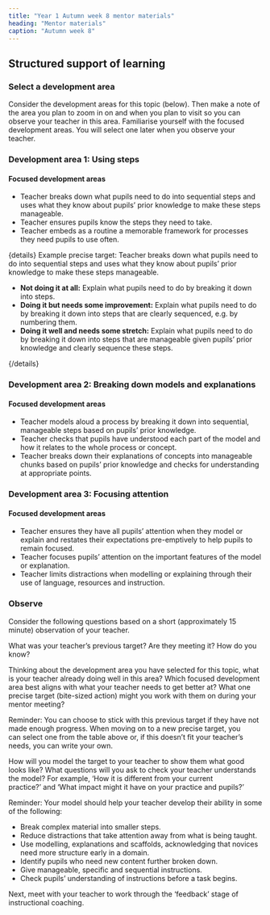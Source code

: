 ```yaml
---
title: "Year 1 Autumn week 8 mentor materials"
heading: "Mentor materials"
caption: "Autumn week 8"
---
```


## Structured support of learning

### Select a development area

Consider the development areas for this topic (below). Then make a note of the area you plan to zoom in on and when you plan to visit so you can observe your teacher in this area. Familiarise yourself with the focused development areas. You will select one later when you observe your teacher.

### Development area 1: Using steps

#### Focused development areas

- Teacher breaks down what pupils need to do into sequential steps and uses what they know about pupils’ prior knowledge to make these steps manageable.
- Teacher ensures pupils know the steps they need to take.
- Teacher embeds as a routine a memorable framework for processes they need pupils to use often.

{details}
Example precise target: Teacher breaks down what pupils need to do into sequential steps and uses what they know about pupils’ prior knowledge to make these steps manageable.

- **Not doing it at all:** Explain what pupils need to do by breaking it down into steps.
- **Doing it but needs some improvement:** Explain what pupils need to do by breaking it down into steps that are clearly sequenced, e.g. by numbering them.
- **Doing it well and needs some stretch:** Explain what pupils need to do by breaking it down into steps that are manageable given pupils’ prior knowledge and clearly sequence these steps.

{/details}

### Development area 2: Breaking down models and explanations

#### Focused development areas

- Teacher models aloud a process by breaking it down into sequential, manageable steps based on pupils’ prior knowledge.
- Teacher checks that pupils have understood each part of the model and how it relates to the whole process or concept.
- Teacher breaks down their explanations of concepts into manageable chunks based on pupils’ prior knowledge and checks for understanding at appropriate points.

### Development area 3: Focusing attention

#### Focused development areas

- Teacher ensures they have all pupils’ attention when they model or explain and restates their expectations pre-emptively to help pupils to remain focused.
- Teacher focuses pupils’ attention on the important features of the model or explanation.
- Teacher limits distractions when modelling or explaining through their use of language, resources and instruction.

### Observe

Consider the following questions based on a short (approximately 15 minute) observation of your teacher.

What was your teacher’s previous target? Are they meeting it? How do you know?

Thinking about the development area you have selected for this topic, what is your teacher already doing well in this area? Which focused development area best aligns with what your teacher needs to get better at? What one precise target (bite-sized action) might you work with them on during your mentor meeting?

Reminder: You can choose to stick with this previous target if they have not made enough progress. When moving on to a new precise target, you can select one from the table above or, if this doesn’t fit your teacher’s needs, you can write your own.

How will you model the target to your teacher to show them what good looks like? What questions will you ask to check your teacher understands the model? For example, ‘How it is different from your current practice?’ and ‘What impact might it have on your practice and pupils?’

Reminder: Your model should help your teacher develop their ability in some of the following:

- Break complex material into smaller steps.
- Reduce distractions that take attention away from what is being taught.
- Use modelling, explanations and scaffolds, acknowledging that novices need more structure early in a domain.
- Identify pupils who need new content further broken down.
- Give manageable, specific and sequential instructions.
- Check pupils’ understanding of instructions before a task begins.

Next, meet with your teacher to work through the ‘feedback’ stage of instructional coaching.
